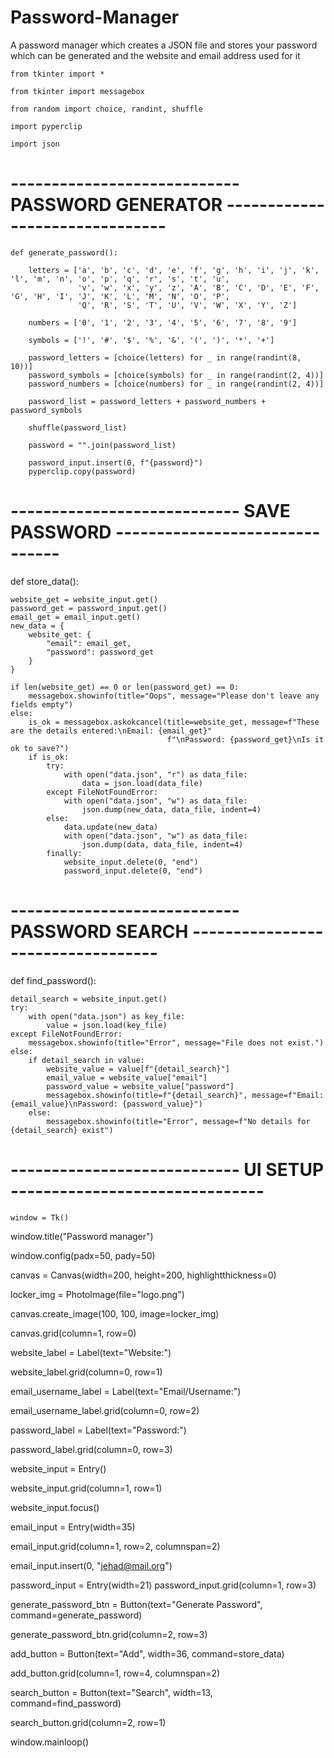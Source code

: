 # Password-Manager
A password manager which creates a JSON file and stores your password which can be generated and the website and email address used for it

    from tkinter import *

    from tkinter import messagebox

    from random import choice, randint, shuffle

    import pyperclip

    import json
# ---------------------------- PASSWORD GENERATOR ------------------------------- #


    def generate_password():

        letters = ['a', 'b', 'c', 'd', 'e', 'f', 'g', 'h', 'i', 'j', 'k', 'l', 'm', 'n', 'o', 'p', 'q', 'r', 's', 't', 'u',
                   'v', 'w', 'x', 'y', 'z', 'A', 'B', 'C', 'D', 'E', 'F', 'G', 'H', 'I', 'J', 'K', 'L', 'M', 'N', 'O', 'P',
                   'Q', 'R', 'S', 'T', 'U', 'V', 'W', 'X', 'Y', 'Z']

        numbers = ['0', '1', '2', '3', '4', '5', '6', '7', '8', '9']

        symbols = ['!', '#', '$', '%', '&', '(', ')', '*', '+']

        password_letters = [choice(letters) for _ in range(randint(8, 10))]
        password_symbols = [choice(symbols) for _ in range(randint(2, 4))]
        password_numbers = [choice(numbers) for _ in range(randint(2, 4))]

        password_list = password_letters + password_numbers + password_symbols

        shuffle(password_list)

        password = "".join(password_list)

        password_input.insert(0, f"{password}")
        pyperclip.copy(password)
# ---------------------------- SAVE PASSWORD ------------------------------- #


def store_data():

    website_get = website_input.get()
    password_get = password_input.get()
    email_get = email_input.get()
    new_data = {
        website_get: {
            "email": email_get,
            "password": password_get
        }
    }

    if len(website_get) == 0 or len(password_get) == 0:
        messagebox.showinfo(title="Oops", message="Please don't leave any fields empty")
    else:
        is_ok = messagebox.askokcancel(title=website_get, message=f"These are the details entered:\nEmail: {email_get}"
                                       f"\nPassword: {password_get}\nIs it ok to save?")
        if is_ok:
            try:
                with open("data.json", "r") as data_file:
                    data = json.load(data_file)
            except FileNotFoundError:
                with open("data.json", "w") as data_file:
                    json.dump(new_data, data_file, indent=4)
            else:
                data.update(new_data)
                with open("data.json", "w") as data_file:
                    json.dump(data, data_file, indent=4)
            finally:
                website_input.delete(0, "end")
                password_input.delete(0, "end")

# ---------------------------- PASSWORD SEARCH ---------------------------------- #


def find_password():

    detail_search = website_input.get()
    try:
        with open("data.json") as key_file:
            value = json.load(key_file)
    except FileNotFoundError:
        messagebox.showinfo(title="Error", message="File does not exist.")
    else:
        if detail_search in value:
            website_value = value[f"{detail_search}"]
            email_value = website_value["email"]
            password_value = website_value["password"]
            messagebox.showinfo(title=f"{detail_search}", message=f"Email: {email_value}\nPassword: {password_value}")
        else:
            messagebox.showinfo(title="Error", message=f"No details for {detail_search} exist")


# ---------------------------- UI SETUP ------------------------------- #
    window = Tk()

window.title("Password manager")

window.config(padx=50, pady=50)

canvas = Canvas(width=200, height=200, highlightthickness=0)

locker_img = PhotoImage(file="logo.png")

canvas.create_image(100, 100, image=locker_img)

canvas.grid(column=1, row=0)

website_label = Label(text="Website:")

website_label.grid(column=0, row=1)

email_username_label = Label(text="Email/Username:")

email_username_label.grid(column=0, row=2)

password_label = Label(text="Password:")

password_label.grid(column=0, row=3)

website_input = Entry()

website_input.grid(column=1, row=1)

website_input.focus()

email_input = Entry(width=35)

email_input.grid(column=1, row=2, columnspan=2)

email_input.insert(0, "jehad@mail.org")

password_input = Entry(width=21)
password_input.grid(column=1, row=3)


generate_password_btn = Button(text="Generate Password", command=generate_password)

generate_password_btn.grid(column=2, row=3)

add_button = Button(text="Add", width=36, command=store_data)

add_button.grid(column=1, row=4, columnspan=2)

search_button = Button(text="Search", width=13, command=find_password)

search_button.grid(column=2, row=1)

window.mainloop()
